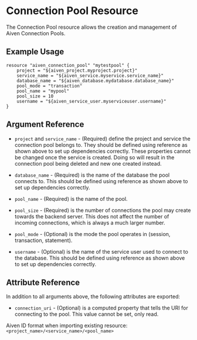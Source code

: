 # Connection Pool Resource

The Connection Pool resource allows the creation and management of Aiven Connection Pools.

## Example Usage

```hcl
resource "aiven_connection_pool" "mytestpool" {
    project = "${aiven_project.myproject.project}"
    service_name = "${aiven_service.myservice.service_name}"
    database_name = "${aiven_database.mydatabase.database_name}"
    pool_mode = "transaction"
    pool_name = "mypool"
    pool_size = 10
    username = "${aiven_service_user.myserviceuser.username}"
}
```

## Argument Reference

* `project` and `service_name` - (Required) define the project and service the connection pool
belongs to. They should be defined using reference as shown above to set up dependencies
correctly. These properties cannot be changed once the service is created. Doing so will
result in the connection pool being deleted and new one created instead.

* `database_name` - (Required) is the name of the database the pool connects to. This should be
defined using reference as shown above to set up dependencies correctly.

* `pool_name` - (Required) is the name of the pool.

* `pool_size` - (Required) is the number of connections the pool may create towards the backend
server. This does not affect the number of incoming connections, which is always a much
larger number.

* `pool_mode` - (Optional) is the mode the pool operates in (session, transaction, statement).

* `username` - (Optional) is the name of the service user used to connect to the database. This should
be defined using reference as shown above to set up dependencies correctly.

## Attribute Reference

In addition to all arguments above, the following attributes are exported:

* `connection_uri` - (Optional) is a computed property that tells the URI for connecting to the pool.
This value cannot be set, only read.

Aiven ID format when importing existing resource: `<project_name>/<service_name>/<pool_name>`